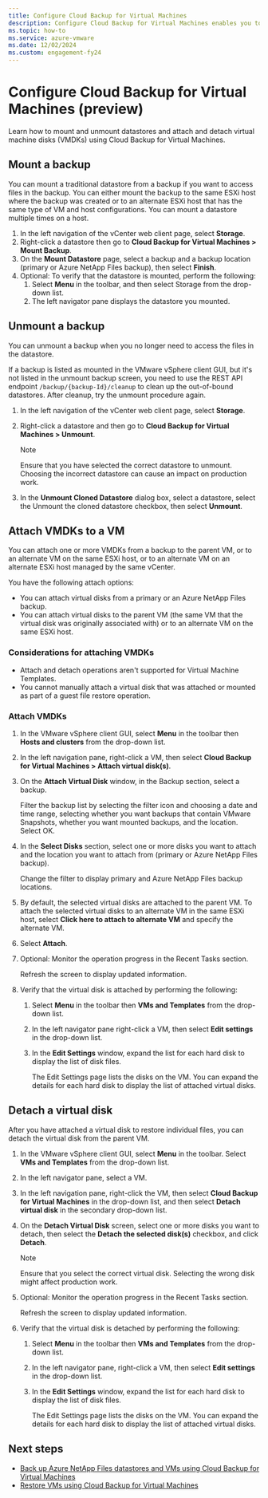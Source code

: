 ```yaml
---
title: Configure Cloud Backup for Virtual Machines 
description: Configure Cloud Backup for Virtual Machines enables you to mount and unmount datastores, and attach and detach VMDKs.
ms.topic: how-to
ms.service: azure-vmware
ms.date: 12/02/2024
ms.custom: engagement-fy24
---
```


# Configure Cloud Backup for Virtual Machines (preview)

Learn how to mount and unmount datastores and attach and detach virtual machine disks (VMDKs) using Cloud Backup for Virtual Machines.

## Mount a backup

You can mount a traditional datastore from a backup if you want to access files in the backup. You can either mount the backup to the same ESXi host where the backup was created or to an alternate ESXi host that has the same type of VM and host configurations. You can mount a datastore multiple times on a host.

1.	In the left navigation of the vCenter web client page, select **Storage**.
2.	Right-click a datastore then go to **Cloud Backup for Virtual Machines > Mount Backup**.
3.	On the **Mount Datastore** page, select a backup and a backup location (primary or Azure NetApp Files backup), then select **Finish**.
4.	Optional: To verify that the datastore is mounted, perform the following:
    1.	Select **Menu** in the toolbar, and then select Storage from the drop-down list.
    2.	The left navigator pane displays the datastore you mounted.

## Unmount a backup

You can unmount a backup when you no longer need to access the files in the datastore.

If a backup is listed as mounted in the VMware vSphere client GUI, but it's not listed in the unmount backup screen, you need to use the REST API endpoint `/backup/{backup-Id}/cleanup` to clean up the out-of-bound datastores. After cleanup, try the unmount procedure again.

1.	In the left navigation of the vCenter web client page, select **Storage**.
2.	Right-click a datastore and then go to **Cloud Backup for Virtual Machines > Unmount**.

    >[!NOTE]
    > Ensure that you have selected the correct datastore to unmount. Choosing the incorrect datastore can cause an impact on production work.
    
3.	In the **Unmount Cloned Datastore** dialog box, select a datastore, select the Unmount the cloned datastore checkbox, then select **Unmount**.

## Attach VMDKs to a VM 

You can attach one or more VMDKs from a backup to the parent VM, or to an alternate VM on the same ESXi host, or to an alternate VM on an alternate ESXi host managed by the same vCenter. 

You have the following attach options:
* You can attach virtual disks from a primary or an Azure NetApp Files backup.
* You can attach virtual disks to the parent VM (the same VM that the virtual disk was originally associated with) or to an alternate VM on the same ESXi host.
  
### Considerations for attaching VMDKs

* Attach and detach operations aren't supported for Virtual Machine Templates.
* You cannot manually attach a virtual disk that was attached or mounted as part of a guest file restore operation.

### Attach VMDKs

1.	In the VMware vSphere client GUI, select **Menu** in the toolbar then **Hosts and clusters** from the drop-down list.
2.	In the left navigation pane, right-click a VM, then select **Cloud Backup for Virtual Machines > Attach virtual disk(s)**.
3.	On the **Attach Virtual Disk** window, in the Backup section, select a backup.

  	Filter the backup list by selecting the filter icon and choosing a date and time range, selecting whether you want backups that contain VMware Snapshots, whether you want mounted backups, and the location. Select OK.
  
4.	In the **Select Disks** section, select one or more disks you want to attach and the location you want to attach from (primary or Azure NetApp Files backup).
   
    Change the filter to display primary and Azure NetApp Files backup locations.
  
5.	By default, the selected virtual disks are attached to the parent VM. To attach the selected virtual disks to an alternate VM in the same ESXi host, select **Click here to attach to alternate VM** and specify the alternate VM.
6.	Select **Attach**.
7.	Optional: Monitor the operation progress in the Recent Tasks section.
    
    Refresh the screen to display updated information.
   	
8.	Verify that the virtual disk is attached by performing the following:
    1.	Select **Menu** in the toolbar then **VMs and Templates** from the drop-down list.
    2.	In the left navigator pane right-click a VM, then select **Edit settings** in the drop-down list.
    3.	In the **Edit Settings** window, expand the list for each hard disk to display the list of disk files.
       
        The Edit Settings page lists the disks on the VM. You can expand the details for each hard disk to display the list of attached virtual disks.

## Detach a virtual disk
After you have attached a virtual disk to restore individual files, you can detach the virtual disk from the parent VM.

1.	In the VMware vSphere client GUI, select **Menu** in the toolbar. Select **VMs and Templates** from the drop-down list.
2.	In the left navigator pane, select a VM.
3.	In the left navigation pane, right-click the VM, then select **Cloud Backup for Virtual Machines** in the drop-down list, and then select **Detach virtual disk** in the secondary drop-down list.
4.	On the **Detach Virtual Disk** screen, select one or more disks you want to detach, then select the **Detach the selected disk(s)** checkbox, and click **Detach**.
 
    >[!NOTE]
    > Ensure that you select the correct virtual disk. Selecting the wrong disk might affect production work.

5.	Optional: Monitor the operation progress in the Recent Tasks section.
   
     Refresh the screen to display updated information.
  	
6.	Verify that the virtual disk is detached by performing the following:
    1.	Select **Menu** in the toolbar then **VMs and Templates** from the drop-down list.
    2.	In the left navigator pane, right-click a VM, then select **Edit settings** in the drop-down list.
    3.	In the **Edit Settings** window, expand the list for each hard disk to display the list of disk files.

        The Edit Settings page lists the disks on the VM. You can expand the details for each hard disk to display the list of attached virtual disks.

## Next steps 

* [Back up Azure NetApp Files datastores and VMs using Cloud Backup for Virtual Machines](backup-azure-netapp-files-datastores-vms.md)
* [Restore VMs using Cloud Backup for Virtual Machines](restore-azure-netapp-files-vms.md)